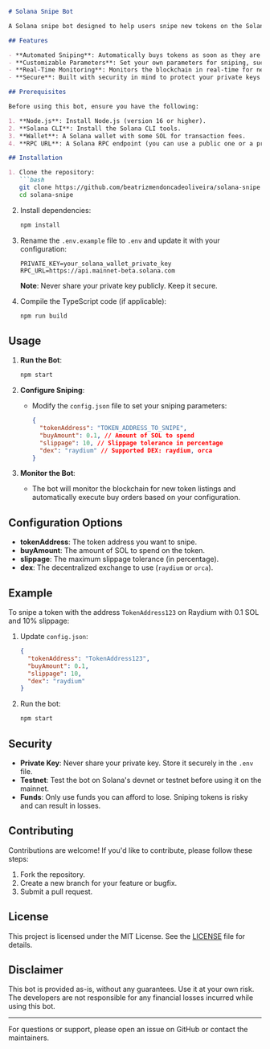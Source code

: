
```markdown
# Solana Snipe Bot

A Solana snipe bot designed to help users snipe new tokens on the Solana blockchain. This bot automates the process of buying tokens as soon as they are listed on decentralized exchanges (DEXs) like Raydium or Orca.

## Features

- **Automated Sniping**: Automatically buys tokens as soon as they are listed on supported DEXs.
- **Customizable Parameters**: Set your own parameters for sniping, such as token address, buy amount, and slippage.
- **Real-Time Monitoring**: Monitors the blockchain in real-time for new token listings.
- **Secure**: Built with security in mind to protect your private keys and funds.

## Prerequisites

Before using this bot, ensure you have the following:

1. **Node.js**: Install Node.js (version 16 or higher).
2. **Solana CLI**: Install the Solana CLI tools.
3. **Wallet**: A Solana wallet with some SOL for transaction fees.
4. **RPC URL**: A Solana RPC endpoint (you can use a public one or a private service like [QuickNode](https://www.quicknode.com/)).

## Installation

1. Clone the repository:
   ```bash
   git clone https://github.com/beatrizmendoncadeoliveira/solana-snipe.git
   cd solana-snipe
   ```

2. Install dependencies:
   ```bash
   npm install
   ```

3. Rename the `.env.example` file to `.env` and update it with your configuration:
   ```env
   PRIVATE_KEY=your_solana_wallet_private_key
   RPC_URL=https://api.mainnet-beta.solana.com
   ```

   **Note**: Never share your private key publicly. Keep it secure.

4. Compile the TypeScript code (if applicable):
   ```bash
   npm run build
   ```

## Usage

1. **Run the Bot**:
   ```bash
   npm start
   ```

2. **Configure Sniping**:
   - Modify the `config.json` file to set your sniping parameters:
     ```json
     {
       "tokenAddress": "TOKEN_ADDRESS_TO_SNIPE",
       "buyAmount": 0.1, // Amount of SOL to spend
       "slippage": 10, // Slippage tolerance in percentage
       "dex": "raydium" // Supported DEX: raydium, orca
     }
     ```

3. **Monitor the Bot**:
   - The bot will monitor the blockchain for new token listings and automatically execute buy orders based on your configuration.

## Configuration Options

- **tokenAddress**: The token address you want to snipe.
- **buyAmount**: The amount of SOL to spend on the token.
- **slippage**: The maximum slippage tolerance (in percentage).
- **dex**: The decentralized exchange to use (`raydium` or `orca`).

## Example

To snipe a token with the address `TokenAddress123` on Raydium with 0.1 SOL and 10% slippage:

1. Update `config.json`:
   ```json
   {
     "tokenAddress": "TokenAddress123",
     "buyAmount": 0.1,
     "slippage": 10,
     "dex": "raydium"
   }
   ```

2. Run the bot:
   ```bash
   npm start
   ```

## Security

- **Private Key**: Never share your private key. Store it securely in the `.env` file.
- **Testnet**: Test the bot on Solana's devnet or testnet before using it on the mainnet.
- **Funds**: Only use funds you can afford to lose. Sniping tokens is risky and can result in losses.

## Contributing

Contributions are welcome! If you'd like to contribute, please follow these steps:

1. Fork the repository.
2. Create a new branch for your feature or bugfix.
3. Submit a pull request.

## License

This project is licensed under the MIT License. See the [LICENSE](LICENSE) file for details.

## Disclaimer

This bot is provided as-is, without any guarantees. Use it at your own risk. The developers are not responsible for any financial losses incurred while using this bot.

---

For questions or support, please open an issue on GitHub or contact the maintainers.
```
